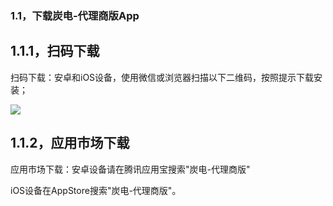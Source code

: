 ### 1.1，下载炭电-代理商版App

## 1.1.1，扫码下载

扫码下载：安卓和iOS设备，使用微信或浏览器扫描以下二维码，按照提示下载安装；

![](https://xhdianpub.oss-cn-shenzhen.aliyuncs.com/doc/app/1.png)

## 1.1.2，应用市场下载

应用市场下载：安卓设备请在腾讯应用宝搜索&quot;炭电-代理商版&quot;

iOS设备在AppStore搜索&quot;炭电-代理商版&quot;。